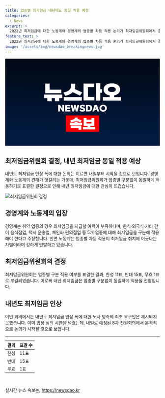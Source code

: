 ```yaml
---
title: 업종별 최저임금 내년에도 동일 적용 예정
categories:
  - News
excerpt: >
  2022년 최저임금에 대한 노동계와 경영계의 업종별 차등 적용 논의가 최저임금위원회에서 결론을 내렸다. 최저임금은 업종별 구분 없이 동일하게 적용되며, 내년 최저임금 인상 폭에 대한 논의는 내일부터 시작될 예정이다. 이에 노동계는 차별적인 취급과 구인난을 우려하며 반발했지만, 최저임금위원회의 표결 결과로 인해 업종별 차등 적용이 부결되었다. 이에 관련된 노사 양측의 최초 요구안은 제시되지 않았으며, 내일 예정된 전원회의에서 논의가 예상된다.
feature_text: >
  2022년 최저임금에 대한 노동계와 경영계의 업종별 차등 적용 논의가 최저임금위원회에서 결론을 내렸다. 최저임금은 업종별 구분 없이 동일하게 적용되며, 내년 최저임금 인상 폭에 대한 논의는 내일부터 시작될 예정이다. 이에 노동계는 차별적인 취급과 구인난을 우려하며 반발했지만, 최저임금위원회의 표결 결과로 인해 업종별 차등 적용이 부결되었다. 이에 관련된 노사 양측의 최초 요구안은 제시되지 않았으며, 내일 예정된 전원회의에서 논의가 예상된다.
image: '/assets/img/newsdao_breakingnews.jpg'
---
```


<p><img src="/assets/img/newsdao_breakingnews.jpg" alt="cryptoinkorea 속보" /></p>

<h2 data-ke-size="size26">최저임금위원회 결정, 내년 최저임금 동일 적용 예상</h2>

<p data-ke-size="size16">내년도 최저임금 인상 폭에 대한 논의는 이르면 내일부터 시작될 것으로 보입니다. 경영계와 노동계의 견해가 엇갈리는 가운데, 최저임금위원회가 업종별 구분없이 동일하게 적용하기로 표결한 결정으로 인해 내년 최저임금에 대한 관심이 뜨겁습니다.</p>

<p><img src="https://www.example.com/news/images/minimum_wage.jpg" alt="최저임금위원회 결정" /></p>

<h2 data-ke-size="size26">경영계와 노동계의 입장</h2>

<p data-ke-size="size16">경영계는 취약 업종의 경우 최저임금을 지급할 여력이 부족하다며, 한식·외국식·기타 간이 음식점업, 택시 운송업, 체인화 편의점업 등 5개 업종에 대해 최저임금을 구분해 적용해야 한다고 주장합니다. 반면 노동계는 업종별 차등 적용이 최저임금 취지에 어긋나는 차별이라며 강하게 반발하고 있습니다.</p>

<h2 data-ke-size="size26">최저임금위원회의 결정</h2>

<p data-ke-size="size16">최저임금위원회는 업종별 구분 적용 여부를 표결한 결과, 찬성 11표, 반대 15표, 무효 1표로 부결되었습니다. 이로써 내년 최저임금은 업종별 구분없이 동일하게 적용될 전망입니다.</p>

<h2 data-ke-size="size26">내년도 최저임금 인상</h2>

<p data-ke-size="size16">이번 회의에서는 내년도 최저임금 인상 폭에 대한 노사 양측의 최초 요구안은 제시되지 못했습니다. 이미 법정 심의 시한을 넘겼는데, 내일로 예정된 8차 전원회의에서 본격적으로 논의가 시작될 것으로 보입니다.</p>

<hr data-ke-size="size16" />

<table>
    <thead>
        <tr>
            <th>결과</th>
            <th>표결 수</th>
        </tr>
    </thead>
    <tbody>
        <tr>
            <td>찬성</td>
            <td>11표</td>
        </tr>
        <tr>
            <td>반대</td>
            <td>15표</td>
        </tr>
        <tr>
            <td>무효</td>
            <td>1표</td>
        </tr>
    </tbody>
</table>

<p data-ke-size="size16">&nbsp;</p>
실시간 뉴스 속보는, <a href="https://newsdao.kr" rel="dofollow">https://newsdao.kr</a>



